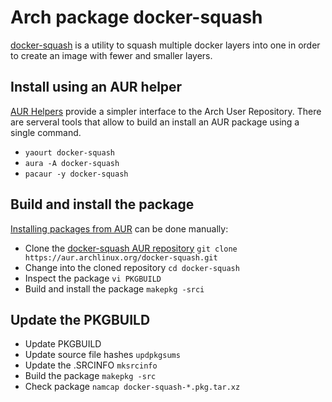 # Arch package docker-squash

[docker-squash](https://github.com/jwilder/docker-squash) is a utility to squash multiple docker layers into one in order to create an image with fewer and smaller layers.


## Install using an AUR helper

[AUR Helpers](https://wiki.archlinux.org/index.php/AUR_helpers) provide a simpler interface to the Arch User Repository. There are serveral tools that allow to build an install an AUR package using a single command.

* `yaourt docker-squash`
* `aura -A docker-squash`
* `pacaur -y docker-squash`

## Build and install the package

[Installing packages from AUR](https://wiki.archlinux.org/index.php/AUR_User_Guidelines#Installing_packages) can be done manually:

* Clone the [docker-squash AUR repository](https://aur.archlinux.org/foo.git)
  `git clone https://aur.archlinux.org/docker-squash.git`
* Change into the cloned repository
  `cd docker-squash`
* Inspect the package
  `vi PKGBUILD`
* Build and install the package
  `makepkg -srci`

## Update the PKGBUILD

* Update PKGBUILD
* Update source file hashes
  `updpkgsums`
* Update the .SRCINFO
  `mksrcinfo`
* Build the package
  `makepkg -src`
* Check package
  `namcap docker-squash-*.pkg.tar.xz`